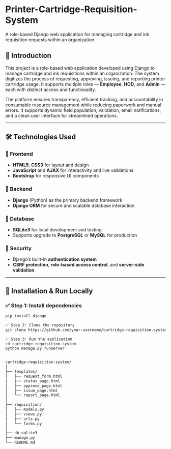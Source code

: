 # Printer-Cartridge-Requisition-System
A role-based Django web application for managing cartridge and ink requisition requests within an organization.

## 📌 Introduction

This project is a role-based web application developed using Django to manage cartridge and ink requisitions within an organization. The system digitizes the process of requesting, approving, issuing, and reporting printer cartridge usage. It supports multiple roles — **Employee**, **HOD**, and **Admin** — each with distinct access and functionality.

The platform ensures transparency, efficient tracking, and accountability in consumable resource management while reducing paperwork and manual errors. It supports dynamic field population, validation, email notifications, and a clean user interface for streamlined operations.

---

## 🛠 Technologies Used

### 🔸 Frontend
- **HTML5**, **CSS3** for layout and design
- **JavaScript** and **AJAX** for interactivity and live validations
- **Bootstrap** for responsive UI components

### 🔸 Backend
- **Django** (Python) as the primary backend framework
- **Django ORM** for secure and scalable database interaction

### 🔸 Database
- **SQLite3** for local development and testing
- Supports upgrade to **PostgreSQL** or **MySQL** for production

### 🔸 Security
- Django’s built-in **authentication system**
- **CSRF protection**, **role-based access control**, and **server-side validation**

---

## 🔧 Installation & Run Locally

### ✅ Step 1: Install dependencies

```bash
pip install django

✅ Step 2: Clone the repository
git clone https://github.com/your-username/cartridge-requisition-system.git

✅ Step 3: Run the application
cd cartridge-requisition-system
python manage.py runserver


cartridge-requisition-system/
│
├── templates/
│   ├── request_form.html
│   ├── status_page.html
│   ├── approve_page.html
│   ├── issue_page.html
│   └── report_page.html
│
├── requisition/           
│   ├── models.py
│   ├── views.py
│   ├── urls.py
│   └── forms.py
│
├── db.sqlite3
├── manage.py
└── README.md

